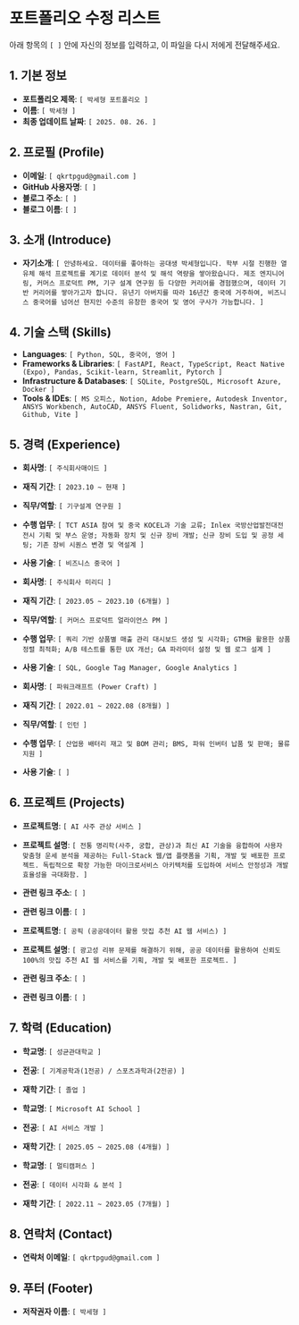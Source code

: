 # 포트폴리오 수정 리스트

아래 항목의 `[ ]` 안에 자신의 정보를 입력하고, 이 파일을 다시 저에게 전달해주세요.

## 1. 기본 정보

*   **포트폴리오 제목**: `[ 박세형 포트폴리오 ]`
*   **이름**: `[ 박세형 ]`
*   **최종 업데이트 날짜**: `[ 2025. 08. 26. ]`

## 2. 프로필 (Profile)

*   **이메일**: `[ qkrtpgud@gmail.com ]`
*   **GitHub 사용자명**: `[ ]`
*   **블로그 주소**: `[ ]`
*   **블로그 이름**: `[ ]`

## 3. 소개 (Introduce)

*   **자기소개**: `[ 안녕하세요. 데이터를 좋아하는 공대생 박세형입니다. 학부 시절 진행한 열유체 해석 프로젝트를 계기로 데이터 분석 및 해석 역량을 쌓아왔습니다. 제조 엔지니어링, 커머스 프로덕트 PM, 기구 설계 연구원 등 다양한 커리어를 경험했으며, 데이터 기반 커리어를 쌓아가고자 합니다. 유년기 아버지를 따라 16년간 중국에 거주하여, 비즈니스 중국어를 넘어선 현지인 수준의 유창한 중국어 및 영어 구사가 가능합니다. ]`

## 4. 기술 스택 (Skills)

*   **Languages**: `[ Python, SQL, 중국어, 영어 ]`
*   **Frameworks & Libraries**: `[ FastAPI, React, TypeScript, React Native (Expo), Pandas, Scikit-learn, Streamlit, Pytorch ]`
*   **Infrastructure & Databases**: `[ SQLite, PostgreSQL, Microsoft Azure, Docker ]`
*   **Tools & IDEs**: `[ MS 오피스, Notion, Adobe Premiere, Autodesk Inventor, ANSYS Workbench, AutoCAD, ANSYS Fluent, Solidworks, Nastran, Git, Github, Vite ]`

## 5. 경력 (Experience)

*   **회사명**: `[ 주식회사매이드 ]`
*   **재직 기간**: `[ 2023.10 ~ 현재 ]`
*   **직무/역할**: `[ 기구설계 연구원 ]`
*   **수행 업무**: `[ TCT ASIA 참여 및 중국 KOCEL과 기술 교류; Inlex 국방산업발전대전 전시 기획 및 부스 운영; 자동화 장치 및 신규 장비 개발; 신규 장비 도입 및 공정 세팅; 기존 장비 시퀀스 변경 및 역설계 ]`
*   **사용 기술**: `[ 비즈니스 중국어 ]`

*   **회사명**: `[ 주식회사 미리디 ]`
*   **재직 기간**: `[ 2023.05 ~ 2023.10 (6개월) ]`
*   **직무/역할**: `[ 커머스 프로덕트 얼라이언스 PM ]`
*   **수행 업무**: `[ 쿼리 기반 상품별 매출 관리 대시보드 생성 및 시각화; GTM을 활용한 상품 정렬 최적화; A/B 테스트를 통한 UX 개선; GA 파라미터 설정 및 웹 로그 설계 ]`
*   **사용 기술**: `[ SQL, Google Tag Manager, Google Analytics ]`

*   **회사명**: `[ 파워크래프트 (Power Craft) ]`
*   **재직 기간**: `[ 2022.01 ~ 2022.08 (8개월) ]`
*   **직무/역할**: `[ 인턴 ]`
*   **수행 업무**: `[ 산업용 배터리 재고 및 BOM 관리; BMS, 파워 인버터 납품 및 판매; 물류 지원 ]`
*   **사용 기술**: `[ ]`

## 6. 프로젝트 (Projects)

*   **프로젝트명**: `[ AI 사주 관상 서비스 ]`
*   **프로젝트 설명**: `[ 전통 명리학(사주, 궁합, 관상)과 최신 AI 기술을 융합하여 사용자 맞춤형 운세 분석을 제공하는 Full-Stack 웹/앱 플랫폼을 기획, 개발 및 배포한 프로젝트. 독립적으로 확장 가능한 마이크로서비스 아키텍처를 도입하여 서비스 안정성과 개발 효율성을 극대화함. ]`
*   **관련 링크 주소**: `[ ]`
*   **관련 링크 이름**: `[ ]`

*   **프로젝트명**: `[ 공픽 (공공데이터 활용 맛집 추천 AI 웹 서비스) ]`
*   **프로젝트 설명**: `[ 광고성 리뷰 문제를 해결하기 위해, 공공 데이터를 활용하여 신뢰도 100%의 맛집 추천 AI 웹 서비스를 기획, 개발 및 배포한 프로젝트. ]`
*   **관련 링크 주소**: `[ ]`
*   **관련 링크 이름**: `[ ]`

## 7. 학력 (Education)

*   **학교명**: `[ 성균관대학교 ]`
*   **전공**: `[ 기계공학과(1전공) / 스포츠과학과(2전공) ]`
*   **재학 기간**: `[ 졸업 ]`

*   **학교명**: `[ Microsoft AI School ]`
*   **전공**: `[ AI 서비스 개발 ]`
*   **재학 기간**: `[ 2025.05 ~ 2025.08 (4개월) ]`

*   **학교명**: `[ 멀티캠퍼스 ]`
*   **전공**: `[ 데이터 시각화 & 분석 ]`
*   **재학 기간**: `[ 2022.11 ~ 2023.05 (7개월) ]`

## 8. 연락처 (Contact)

*   **연락처 이메일**: `[ qkrtpgud@gmail.com ]`

## 9. 푸터 (Footer)

*   **저작권자 이름**: `[ 박세형 ]`
